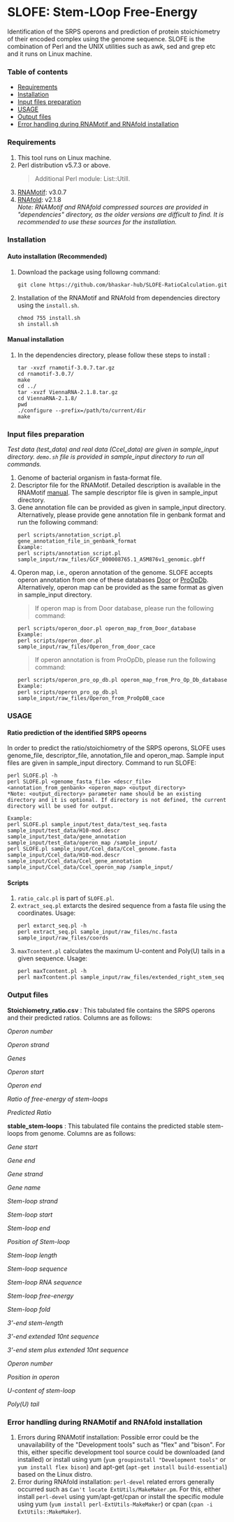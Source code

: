 # SLOFE: Stem-LOop Free-Energy
Identification of the SRPS operons and prediction of protein stoichiometry of their encoded complex using the genome sequence. SLOFE is the combination of Perl and the UNIX utilities such as awk, sed and grep etc and it runs on Linux machine.

### Table of contents
* [Requirements](#Requirements)
* [Installation](#Installation)
* [Input files preparation](#Input-files-preparation)
* [USAGE](#USAGE)
* [Output files](#Output-files)
* [Error handling during RNAMotif and RNAfold installation](#Error-handling-during-RNAMotif-and-RNAfold-installation)


### Requirements

1. This tool runs on Linux machine.
2. Perl distribution v5.7.3 or above.
	> Additional Perl module: List::Utill.
3. [RNAMotif](http://casegroup.rutgers.edu/casegr-sh-2.5.html): v3.0.7
4. [RNAfold](https://www.tbi.univie.ac.at/RNA/#download): v2.1.8  
*Note: RNAMotif and RNAfold compressed sources are provided in "dependencies" directory, as the older versions are difficult to find. It is recommended to use these sources for the installation.*

### Installation
#### Auto installation (Recommended)
1. Download the package using followng command:
	```
	git clone https://github.com/bhaskar-hub/SLOFE-RatioCalculation.git
	```
2. Installation of the RNAMotif and RNAfold from dependencies directory using the `install.sh`.
	```
	chmod 755 install.sh
	sh install.sh
	```
#### Manual installation
1. In the dependencies directory, please follow these steps to install :
	```
	tar -xvzf rnamotif-3.0.7.tar.gz
	cd rnamotif-3.0.7/
	make
	cd ../
	tar -xvzf ViennaRNA-2.1.8.tar.gz
	cd ViennaRNA-2.1.8/
	pwd
	./configure --prefix=/path/to/current/dir
	make
	```
### Input files preparation
   *Test data (test_data) and real data (Ccel_data) are given in sample_input directory. `demo.sh` file is provided in sample_input directory to run all commands.*
1. Genome of bacterial organism in fasta-format file.
2. Descriptor file for the RNAMotif. Detailed description is available in the RNAMotif [manual](http://casegroup.rutgers.edu/rnamotif.pdf). The sample descriptor file is given in sample_input directory.
3. Gene annotation file can be provided as given in sample_input directory. Alternatively, please provide gene annotation file in genbank format and run the following command:
	```
	perl scripts/annotation_script.pl gene_annotation_file_in_genbank_format
	Example:
	perl scripts/annotation_script.pl sample_input/raw_files/GCF_000008765.1_ASM876v1_genomic.gbff
	```
4. Operon map, i.e., operon annotation of the genome. SLOFE accepts operon annotation from one of these databases [Door](http://161.117.81.224/DOOR2/) or [ProOpDb](http://biocomputo2.ibt.unam.mx/OperonPredictor/). Alternatively, operon map can be provided as the same format as given in sample_input directory.
	> If operon map is from Door database, please run the following command:
	```
	perl scripts/operon_door.pl operon_map_from_Door_database
	Example:
	perl scripts/operon_door.pl sample_input/raw_files/Operon_from_door_cace
	```
	>If operon annotation is from ProOpDb, please run the following command:
	```
	perl scripts/operon_pro_op_db.pl operon_map_from_Pro_Op_Db_database
	Example:
	perl scripts/operon_pro_op_db.pl sample_input/raw_files/Operon_from_ProOpDB_cace
	```
### USAGE
#### Ratio prediction of the identified SRPS opeorns
In order to predict the ratio/stoichiometry of the SRPS operons, SLOFE uses genome_file, descriptor_file, annotation_file and operon_map. Sample input files are given in sample_input directory. Command to run SLOFE:
	
	perl SLOFE.pl -h
	perl SLOFE.pl <genome_fasta_file> <descr_file> <annotation_from_genbank> <operon_map> <output_directory>  
	*Note: <output_directory> parameter name should be an existing directory and it is optional. If directory is not defined, the current directory will be used for output.
	
	Example:  
	perl SLOFE.pl sample_input/test_data/test_seq.fasta sample_input/test_data/H10-mod.descr sample_input/test_data/gene_annotation sample_input/test_data/operon_map /sample_input/
	perl SLOFE.pl sample_input/Ccel_data/Ccel_genome.fasta sample_input/Ccel_data/H10-mod.descr sample_input/Ccel_data/Ccel_gene_annotation sample_input/Ccel_data/Ccel_operon_map /sample_input/
	
#### Scripts
1. `ratio_calc.pl` is part of `SLOFE.pl`.
2. `extract_seq.pl` extarcts the desired sequence from a fasta file using the coordinates. Usage:
	```
	perl extarct_seq.pl -h
	perl extract_seq.pl sample_input/raw_files/nc.fasta sample_input/raw_files/coords
	```
3. `maxTcontent.pl` calculates the maximum U-content and Poly(U) tails in a given sequence. Usage:
	```
	perl maxTcontent.pl -h
	perl maxTcontent.pl sample_input/raw_files/extended_right_stem_seq
	```

### Output files
**Stoichiometry_ratio.csv** : This tabulated file contains the SRPS operons and their predicted ratios. Columns are as follows:

*Operon number*

*Operon strand*

*Genes*

*Operon start*

*Operon end*

*Ratio of free-energy of stem-loops*

*Predicted Ratio*


**stable_stem-loops** : This tabulated file contains the predicted stable stem-loops from genome. Columns are as follows:

*Gene start*

*Gene end*

*Gene strand*

*Gene name*

*Stem-loop strand*

*Stem-loop start*

*Stem-loop end*

*Position of Stem-loop*

*Stem-loop length*

*Stem-loop sequence*

*Stem-loop RNA sequence*

*Stem-loop free-energy*

*Stem-loop fold*

*3'-end stem-length*

*3'-end extended 10nt sequence*

*3'-end stem plus extended 10nt sequence*

*Operon number*

*Position in operon*

*U-content of stem-loop*

*Poly(U) tail*

### Error handling during RNAMotif and RNAfold installation
1. Errors during RNAMotif installation: Possible error could be the unavailability of the "Development tools" such as "flex" and "bison". For this, either specific development tool source could be downloaded (and installed) or install using yum (`yum groupinstall "Development tools"` or `yum install flex bison`) and apt-get (`apt-get install build-essential`) based on the Linux distro.
2. Error during RNAfold installation: `perl-devel` related errors generally occurred such as `Can't locate ExtUtils/MakeMaker.pm`. For this, either install `perl-devel` using yum/apt-get/cpan or install the specific module using yum (`yum install perl-ExtUtils-MakeMaker`) or cpan (`cpan -i ExtUtils::MakeMaker`).
